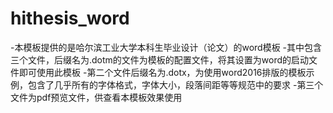 # hithesis_word
-本模板提供的是哈尔滨工业大学本科生毕业设计（论文）的word模板
-其中包含三个文件，后缀名为.dotm的文件为模板的配置文件，将其设置为word的启动文件即可使用此模板
-第二个文件后缀名为.dotx，为使用word2016排版的模板示例，包含了几乎所有的字体格式，字体大小，段落间距等等规范中的要求
-第三个文件为pdf预览文件，供查看本模板效果使用
